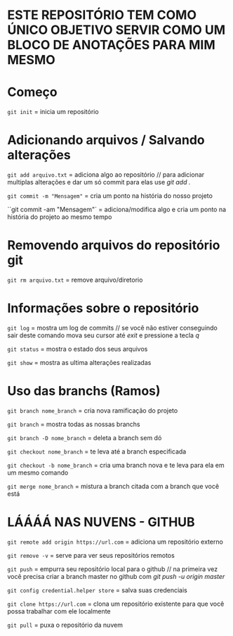 # ESTE REPOSITÓRIO TEM COMO ÚNICO OBJETIVO SERVIR COMO UM BLOCO DE ANOTAÇÕES PARA MIM MESMO

# Começo
`git init` = inicia um repositório

# Adicionando arquivos / Salvando alterações 
`git add arquivo.txt` = adiciona algo ao repositório // para adicionar multiplas alterações e dar um só commit para elas use *git add .*

`git commit -m "Mensagem"` = cria um ponto na história do nosso projeto

``git commit -am "Mensagem"` = adiciona/modifica algo e cria um ponto na história do projeto ao mesmo tempo

# Removendo arquivos do repositório git
`git rm arquivo.txt` = remove arquivo/diretorio 

# Informações sobre o repositório
`git log` = mostra um log de commits // se você não estiver conseguindo sair deste comando mova seu cursor até *exit* e pressione a tecla *q*

`git status` = mostra o estado dos seus arquivos

`git show` = mostra as ultima alterações realizadas

# Uso das branchs (Ramos)
`git branch nome_branch` = cria nova ramificação do projeto

`git branch` = mostra todas as nossas branchs

`git branch -D nome_branch` = deleta a branch sem dó 

`git checkout nome_branch` = te leva até a branch especificada

`git checkout -b nome_branch` = cria uma branch nova e te leva para ela em um mesmo comando

`git merge nome_branch` = mistura a branch citada com a branch que você está

# LÁÁÁÁ NAS NUVENS - GITHUB
`git remote add origin https://url.com` = adiciona um repositório externo

`git remove -v` =  serve para ver seus repositórios remotos

`git push` = empurra seu repositório local para o github // na primeira vez você precisa criar a branch master no github com *git push -u origin master*

`git config credential.helper store` = salva suas credenciais

`git clone https://url.com` = clona um repositório existente para que você possa trabalhar com ele localmente

`git pull` = puxa o repositório da nuvem

